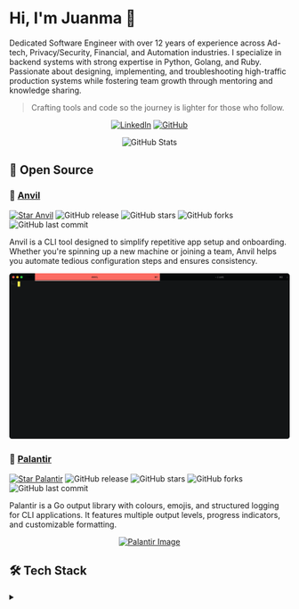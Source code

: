 # Hi, I'm Juanma 👋

Dedicated Software Engineer with over 12 years of experience across Ad-tech, Privacy/Security, Financial, and Automation industries. I specialize in backend systems with strong expertise in Python, Golang, and Ruby. Passionate about designing, implementing, and troubleshooting high-traffic production systems while fostering team growth through mentoring and knowledge sharing.
> Crafting tools and code so the journey is lighter for those who follow.


<div align="center">

[![LinkedIn](https://img.shields.io/badge/LinkedIn-0077B5?style=flat&logo=linkedin&logoColor=white)](https://www.linkedin.com/in/rocajuanma/)
[![GitHub](https://img.shields.io/badge/GitHub-181717?style=flat&logo=github&logoColor=white)](https://github.com/rocajuanma)

![GitHub Stats](https://github-readme-stats.vercel.app/api?username=rocajuanma&show_icons=true&theme=dark&hide_border=true&count_private=true)

</div>


## 🚀 Open Source

### 🔨 [**Anvil**](https://github.com/rocajuanma/anvil) 
[![Star Anvil](https://img.shields.io/badge/Try%20Anvil-Install%20Now-red?style=flat&logo=github)](https://github.com/rocajuanma/anvil)
![GitHub release](https://img.shields.io/github/v/release/rocajuanma/anvil?style=flat&label=Release)
![GitHub stars](https://img.shields.io/github/stars/rocajuanma/anvil?style=social&label=Stars)
![GitHub forks](https://img.shields.io/github/forks/rocajuanma/anvil?style=social&label=Forks)
![GitHub last commit](https://img.shields.io/github/last-commit/rocajuanma/anvil?style=flat&label=Last%20Commit)

Anvil is a CLI tool designed to simplify repetitive app setup and onboarding. Whether you're spinning up a new machine or joining a team, Anvil helps you automate tedious configuration steps and ensures consistency.

<div align="center">
  <a href="https://github.com/rocajuanma/anvil">
    <img src="https://raw.githubusercontent.com/rocajuanma/anvil/master/assets/anvil.gif" alt="Anvil Demo" width="600">
  </a>
</div>

### 🔮 [**Palantir**](https://github.com/rocajuanma/palantir) 
[![Star Palantir](https://img.shields.io/badge/Try%20Palantir-Install%20Now-red?style=flat&logo=github)](https://github.com/rocajuanma/palantir)
![GitHub release](https://img.shields.io/github/v/release/rocajuanma/palantir?style=flat&label=Release)
![GitHub stars](https://img.shields.io/github/stars/rocajuanma/palantir?style=social&label=Stars)
![GitHub forks](https://img.shields.io/github/forks/rocajuanma/palantir?style=social&label=Forks)
![GitHub last commit](https://img.shields.io/github/last-commit/rocajuanma/palantir?style=flat&label=Last%20Commit)

Palantir is a Go output library with colours, emojis, and structured logging for CLI applications. It features multiple output levels, progress indicators, and customizable formatting.

<div align="center">
  <a href="https://github.com/rocajuanma/palantir">
    <img src="https://raw.githubusercontent.com/rocajuanma/palantir/master/cmd/demo/terminal-short.png" alt="Palantir Image" width="600">
  </a>
</div>

## 🛠️ Tech Stack

<details>
  <summary> </summary>

#### Languages & Frameworks
![Go](https://img.shields.io/badge/Go-00ADD8?style=flat&logo=go&logoColor=white)
![Python](https://img.shields.io/badge/Python-3776AB?style=flat&logo=python&logoColor=white)
![Django](https://img.shields.io/badge/Django-092E20?style=flat&logo=django&logoColor=white)
![Ruby](https://img.shields.io/badge/Ruby-CC342D?style=flat&logo=ruby&logoColor=white)
![Ruby on Rails](https://img.shields.io/badge/Ruby_on_Rails-CC0000?style=flat&logo=ruby-on-rails&logoColor=white)
![Node.js](https://img.shields.io/badge/Node.js-339933?style=flat&logo=node.js&logoColor=white)

#### Infra, Databases & Tools
![Docker](https://img.shields.io/badge/Docker-2496ED?style=flat&logo=docker&logoColor=white)
![Kubernetes](https://img.shields.io/badge/Kubernetes-326CE5?style=flat&logo=kubernetes&logoColor=white)
![Terraform](https://img.shields.io/badge/Terraform-7B42BC?style=flat&logo=terraform&logoColor=white)
![Jenkins](https://img.shields.io/badge/Jenkins-D24939?style=flat&logo=jenkins&logoColor=white)
![ArgoCD](https://img.shields.io/badge/ArgoCD-EF7B4D?style=flat&logo=argo&logoColor=white)
![Helm](https://img.shields.io/badge/Helm-0F1689?style=flat&logo=helm&logoColor=white)
![Vault](https://img.shields.io/badge/Vault-000000?style=flat&logo=vault&logoColor=white)

![PostgreSQL](https://img.shields.io/badge/PostgreSQL-4169E1?style=flat&logo=postgresql&logoColor=white)
![MySQL](https://img.shields.io/badge/MySQL-4479A1?style=flat&logo=mysql&logoColor=white)
![Redis](https://img.shields.io/badge/Redis-DC382D?style=flat&logo=redis&logoColor=white)
![Elasticsearch](https://img.shields.io/badge/Elasticsearch-005571?style=flat&logo=elasticsearch&logoColor=white)

![AWS](https://img.shields.io/badge/AWS-FF9900?style=flat&logo=amazon-aws&logoColor=white)
![Google Cloud](https://img.shields.io/badge/Google_Cloud-4285F4?style=flat&logo=google-cloud&logoColor=white)
![Azure](https://img.shields.io/badge/Azure-0078D4?style=flat&logo=microsoft-azure&logoColor=white)
![Git](https://img.shields.io/badge/Git-F05032?style=flat&logo=git&logoColor=white)

</details>